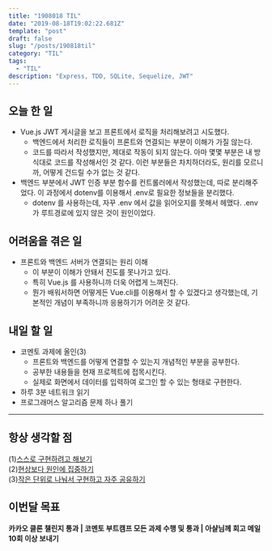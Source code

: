 ```yaml
---
title: "1908018 TIL"
date: "2019-08-18T19:02:22.681Z"
template: "post"
draft: false
slug: "/posts/190818til"
category: "TIL"
tags:
  - "TIL"
description: "Express, TDD, SQLite, Sequelize, JWT"
---
```


## 오늘 한 일

- Vue.js JWT 게시글을 보고 프론트에서 로직을 처리해보려고 시도했다.
  - 백엔드에서 처리한 로직들이 프론트와 연결되는 부분이 이해가 가질 않는다.
  - 코드를 따라서 작성했지만, 제대로 작동이 되지 않는다. 아마 몇몇 부분은 내 방식대로 코드를 작성해서인 것 같다. 이런 부분들은 차치하더라도, 원리를 모르니까, 어떻게 건드릴 수가 없는 것 같다.
- 백엔드 부분에서 JWT 인증 부분 함수를 컨트롤러에서 작성했는데, 따로 분리해주었다. 이 과정에서 dotenv를 이용해서 .env로 필요한 정보들을 분리했다.
  - dotenv 를 사용하는데, 자꾸 .env 에서 값을 읽어오지를 못해서 헤맸다. .env가 루트경로에 있지 않은 것이 원인이었다. 

## 어려움을 겪은 일

- 프론트와 백엔드 서버가 연결되는 원리 이해
  - 이 부분이 이해가 안돼서 진도를 못나가고 있다.
  - 특히 Vue.js 를 사용하니까 더욱 어렵게 느껴진다.
  - 뭔가 배워서하면 어떻게든 Vue.cli를 이용해서 할 수 있겠다고 생각했는데, 기본적인 개념이 부족하니까 응용하기가 어려운 것 같다.

## 내일 할 일

- 코멘토 과제에 올인(3)
  - 프론트와 백엔드를 어떻게 연결할 수 있는지 개념적인 부분을 공부한다.
  - 공부한 내용들을 현재 프로젝트에 접목시킨다.
  - 실제로 화면에서 데이터를 입력하여 로그인 할 수 있는 형태로 구현한다.
- 하루 3분 네트워크 읽기
- 프로그래머스 알고리즘 문제 하나 풀기

---



## 항상 생각할 점

(1)<u>스스로 구현하려고 해보기</u> <br>(2)<u>현상보다 원인에 집중하기</u> <br>(3)<u>작은 단위로 나눠서 구현하고 자주 공유하기</u>



## 이번달 목표

**카카오 클론 챌린지 통과 | 코멘토 부트캠프 모든 과제 수행 및 통과 | 아샬님께 회고 메일 10회 이상 보내기**

